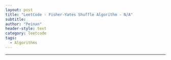 ```yaml
---
layout: post
title: "LeetCode - Fisher-Yates Shuffle Algorithm - N/A"
subtitle:
author: "Peinan"
header-style: text
category: leetcode
tags:
  - Algorithms
---
```




---